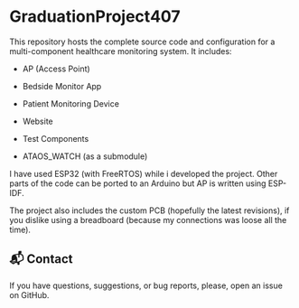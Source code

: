 # GraduationProject407

This repository hosts the complete source code and configuration for a multi-component healthcare monitoring system. It includes:

- AP (Access Point)

- Bedside Monitor App

- Patient Monitoring Device

- Website

- Test Components

- ATAOS_WATCH (as a submodule)

I have used ESP32 (with FreeRTOS) while i developed the project. Other parts of the code can be ported to an Arduino but AP is written using ESP-IDF.

The project also includes the custom PCB (hopefully the latest revisions), if you dislike using a breadboard (because my connections was  loose all the time).

## 📬 Contact
If you have questions, suggestions, or bug reports, please, open an issue on GitHub.